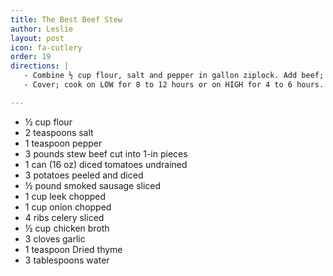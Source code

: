 ```yaml
---
title: The Best Beef Stew
author: Leslie
layout: post
icon: fa-cutlery
order: 19
directions: |
   - Combine ½ cup flour, salt and pepper in gallon ziplock. Add beef; shake bag to coat beef. Place beef in the crock-pot. Add tomatoes with juice, potatoes, sausage, leek, onion, celery, broth, garlic and thyme; stir well.
   - Cover; cook on LOW for 8 to 12 hours or on HIGH for 4 to 6 hours. One hour before serving, turn the slow cooker to HIGH. Whisk together remaining 2 tablespoons flour and water in small bowl; stir into slow cooker. Cover; cook until thickened.

---
```


<ul>
	<li>½ cup flour</li>
	<li>2 teaspoons salt</li>
	<li>1 teaspoon pepper</li>
	<li>3 pounds stew beef cut into 1-in pieces</li>
	<li>1 can (16 oz) diced tomatoes undrained</li>
	<li>3 potatoes peeled and diced</li>
	<li>½ pound smoked sausage sliced</li>
	<li>1 cup leek chopped</li>
	<li>1 cup onion chopped</li>
	<li>4 ribs celery sliced</li>
	<li>½ cup chicken broth</li>
	<li>3 cloves garlic</li>
	<li>1 teaspoon Dried thyme</li>
	<li>3 tablespoons water</li>
</ul>